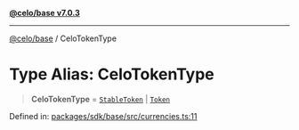 [**@celo/base v7.0.3**](../README.md)

***

[@celo/base](../README.md) / CeloTokenType

# Type Alias: CeloTokenType

> **CeloTokenType** = [`StableToken`](../enumerations/StableToken.md) \| [`Token`](../enumerations/Token.md)

Defined in: [packages/sdk/base/src/currencies.ts:11](https://github.com/celo-org/developer-tooling/blob/master/packages/sdk/base/src/currencies.ts#L11)
